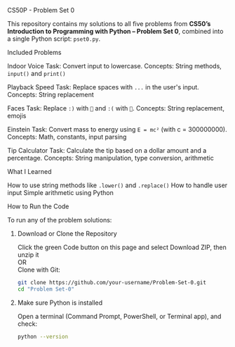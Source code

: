 CS50P - Problem Set 0

This repository contains my solutions to all five problems from **CS50’s Introduction to Programming with Python – Problem Set 0**, combined into a single Python script: `pset0.py`.

Included Problems

Indoor Voice
Task: Convert input to lowercase.
Concepts: String methods, `input()` and `print()`

Playback Speed
Task: Replace spaces with `...` in the user's input.
Concepts: String replacement

Faces
Task: Replace `:)` with `🙂` and `:(` with `🙁`.
Concepts: String replacement, emojis

Einstein
Task: Convert mass to energy using `E = mc²` (with c = 300000000).
Concepts: Math, constants, input parsing

Tip Calculator
Task: Calculate the tip based on a dollar amount and a percentage.
Concepts: String manipulation, type conversion, arithmetic



What I Learned

How to use string methods like `.lower()` and `.replace()`
How to handle user input
Simple arithmetic using Python




How to Run the Code

To run any of the problem solutions:

1. Download or Clone the Repository

   Click the green Code button on this page and select Download ZIP, then unzip it  
   OR  
   Clone with Git:
     ```bash
     git clone https://github.com/your-username/Problem-Set-0.git
     cd "Problem Set-0"
     

2. Make sure Python is installed

   Open a terminal (Command Prompt, PowerShell, or Terminal app), and check:

   ```bash
   python --version

